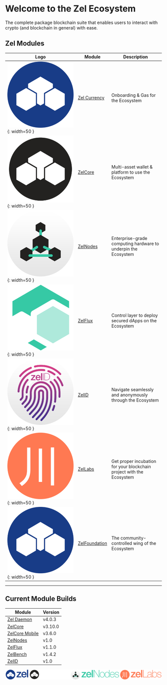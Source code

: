 # Welcome to the Zel Ecosystem
The complete package blockchain suite that enables users to interact with crypto (and blockchain in general)
with ease.

## Zel Modules
| Logo                                                   | Module                                    | Description                                                          |
|--------------------------------------------------------|-------------------------------------------|----------------------------------------------------------------------|
| ![zellogo](/img/Logos/logo.png){: width=50 }           | [Zel Currency](zel/zel)                   | Onboarding & Gas for the Ecosystem                                   |
| ![zellogo](/img/Logos/ZelCore-Round.png){: width=50 }  | [ZelCore](zelcore/zelcore)                | Multi-asset wallet & platform to use the Ecosystem                   |
| ![zellogo](/img/Logos/ZelNodes-Round.png){: width=50 } | [ZelNodes](zelnodes/zelnodes)             | Enterprise-grade computing hardware to underpin the Ecosystem        |
| ![zellogo](/img/Logos/Flux.png){: width=50 }           | [ZelFlux](flux/flux)                      | Control layer to deploy secured dApps on the Ecosystem               |
| ![zellogo](/img/Logos/ZelID-Round.png){: width=50 }    | [ZelID](zelid/zelid)                      | Navigate seamlessly and anonymously through the Ecosystem            |
| ![zellogo](/img/Logos/ZelLabs-Round.png){: width=50 }  | [ZelLabs](zellabs/zellabs)                | Get proper incubation for your blockchain project with the Ecosystem |
| ![zellogo](/img/Logos/logo.png){: width=50 }           | [ZelFoundation](foundation/zelfoundation) | The community-controlled wing of the Ecosystem                       |

---

## Current Module Builds
| Module                                                              | Version |
|---------------------------------------------------------------------|---------|
| [Zel Daemon](https://github.com/zelcash/zelcash)                    | v4.0.3  |
| [ZelCore](https://zel.network/project/zelcore/download.html)        | v3.10.0 |
| [ZelCore Mobile](https://zel.network/project/zelcore/download.html) | v3.6.0  |
| [ZelNodes](zelnodes/zelnodes)                                       | v1.0    |
| [ZelFlux](https://github.com/zelcash/zelflux/releases)              | v1.1.0  |
| [ZelBench](https://github.com/zelcash/aptrepo)                      | v1.4.2  |
| [ZelID](https://zelid.io)                                           | v1.0    |

![zelbanner](/img/Banners/ZelComposite_BlackBG.png)